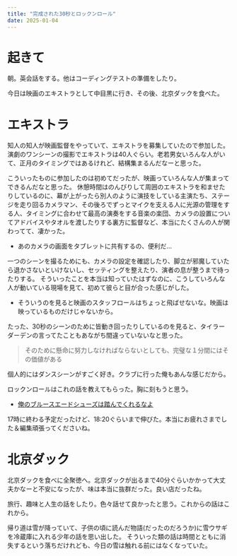 ```yaml
---
title: "完成された30秒とロックンロール"
date: 2025-01-04
---
```


# 起きて
朝。英会話をする。他はコーディングテストの準備をしたり。

今日は映画のエキストラとして中目黒に行き、その後、北京ダックを食べた。

# エキストラ
知人の知人が映画監督をやっていて、エキストラを募集していたので参加した。
演劇のワンシーンの撮影でエキストラは40人ぐらい。老若男女いろんな人がいて、正月のタイミングではあるけれど、結構集まるんだなーと思った。

こういったものに参加したのは初めてだったが、映画っていろんな人が集まってできるんだなと思った。
休憩時間はのんびりして周囲のエキストラを和ませたりしているのに、幕が上がったら別人のように演技をしている主演たち、ステージを走り回るカメラマン、その後ろでずっとマイクを支える人に光源の管理をする人、タイミングに合わせて最高の演奏をする音楽の楽団、カメラの設置についてアドバイスやタオルを渡したりする裏方に監督など、本当にたくさんの人が関わってて、凄かった。
- あのカメラの画面をタブレットに共有するの、便利だ...

一つのシーンを撮るためにも、カメラの設定を確認したり、脚立が邪魔していたら退かさないといけないし、セッティングを整えたり、演者の息が整うまで待ったりする。
そういったことを本当は知っていたはずなのに、こうしていろんな人が動いている現場を見て、初めて彼らと目が合った感じがした。
- そういうのを見ると映画のスタッフロールはちょっと飛ばせないな。映画は映っているものだけじゃないから。

たった、30秒のシーンのために皆動き回ったりしているのを見ると、タイラーダーデンの言ってたこともあながち間違っていないなと思った。

> そのために懸命に努力しなければならないとしても、完璧な１分間にはその価値がある

個人的にはダンスシーンがすごく好き。クラブに行った俺もあんな感じだから。

ロックンロールはこれの話を教えてもらった。胸に刻もうと思う。
- [俺のブルースエードシューズは踏んでくれるなよ](https://worldfootweargallery.storeinfo.jp/posts/4996093/)

17時に終わる予定だったけど、18:20ぐらいまで伸びた。本当にお疲れさまでした＆編集頑張ってくださいね。

# 北京ダック
北京ダックを食べに全聚徳へ。北京ダックが出るまで40分ぐらいかかって大丈夫かなーと不安になったが、味は本当に抜群だった。良い店だったね。

旅行、趣味と人生の話をしたり。色々話せて良かったと思う。これからの話はこれから。

帰り道は雪が降っていて、子供の頃に読んだ物語(だったのだろうか)に雪ウサギを冷蔵庫に入れる少年の話を思い出した。
そういった類の話は時間とともに消失するという落ちだけれども、今日の雪は触れる前にはなくなっていた。
